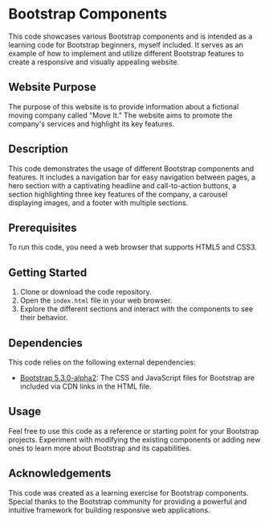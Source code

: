 # Bootstrap Components

This code showcases various Bootstrap components and is intended as a learning code for Bootstrap beginners, myself included. It serves as an example of how to implement and utilize different Bootstrap features to create a responsive and visually appealing website.

## Website Purpose

The purpose of this website is to provide information about a fictional moving company called "Move It." The website aims to promote the company's services and highlight its key features. 

## Description

This code demonstrates the usage of different Bootstrap components and features. It includes a navigation bar for easy navigation between pages, a hero section with a captivating headline and call-to-action buttons, a section highlighting three key features of the company, a carousel displaying images, and a footer with multiple sections.

## Prerequisites

To run this code, you need a web browser that supports HTML5 and CSS3.

## Getting Started

1. Clone or download the code repository.
2. Open the `index.html` file in your web browser.
3. Explore the different sections and interact with the components to see their behavior.

## Dependencies

This code relies on the following external dependencies:

- [Bootstrap 5.3.0-alpha2](https://getbootstrap.com/docs/5.3/getting-started/introduction/): The CSS and JavaScript files for Bootstrap are included via CDN links in the HTML file.

## Usage

Feel free to use this code as a reference or starting point for your Bootstrap projects. Experiment with modifying the existing components or adding new ones to learn more about Bootstrap and its capabilities.

## Acknowledgements

This code was created as a learning exercise for Bootstrap components. Special thanks to the Bootstrap community for providing a powerful and intuitive framework for building responsive web applications.
